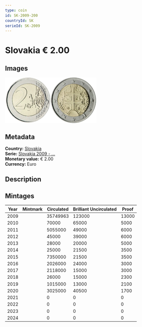 ```yaml
---
type: coin
id: SK-2009-200
countryId: SK
serieId: SK-2009
---
```


# Slovakia € 2.00

## Images

<img src="../../../Images/common-2007-200.webp" height="150" alt="Front image"><img src="Images/slovakia-2009-200.webp" height="150" alt="Back image">

## Metadata

**Country:** [Slovakia](../index.md)\
**Serie:** [Slovakia 2009 - ...](index.md)\
**Monetary value:** € 2.00\
**Currency:** Euro

## Description

## Mintages

| Year | Mintmark | Circulated | Brilliant Uncirculated | Proof |
| ---- | -------- | ---------- | ---------------------- | ----- |
| 2009 |          | 35749963   | 123000                 | 13000 |
| 2010 |          | 70000      | 65000                  | 5000  |
| 2011 |          | 5055000    | 49000                  | 6000  |
| 2012 |          | 45000      | 39000                  | 6000  |
| 2013 |          | 28000      | 20000                  | 5000  |
| 2014 |          | 25000      | 21500                  | 3500  |
| 2015 |          | 7350000    | 21500                  | 3500  |
| 2016 |          | 2026000    | 24000                  | 3000  |
| 2017 |          | 2118000    | 15000                  | 3000  |
| 2018 |          | 26000      | 15000                  | 2300  |
| 2019 |          | 1015000    | 13000                  | 2100  |
| 2020 |          | 3025000    | 40500                  | 1700  |
| 2021 |          | 0          | 0                      | 0     |
| 2022 |          | 0          | 0                      | 0     |
| 2023 |          | 0          | 0                      | 0     |
| 2024 |          | 0          | 0                      | 0     |
